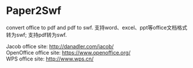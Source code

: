 Paper2Swf
=========

convert office to pdf and pdf to swf.
支持word、excel、ppt等office文档格式转为swf;
支持pdf转为swf.

Jacob office site: http://danadler.com/jacob/ <br/>
OpenOffice office site: https://www.openoffice.org/ <br/>
WPS office site: http://www.wps.cn/ <br/>
